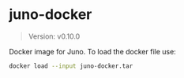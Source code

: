 # juno-docker

> Version: v0.10.0

Docker image for Juno. To load the docker file use:

```bash
docker load --input juno-docker.tar
```
